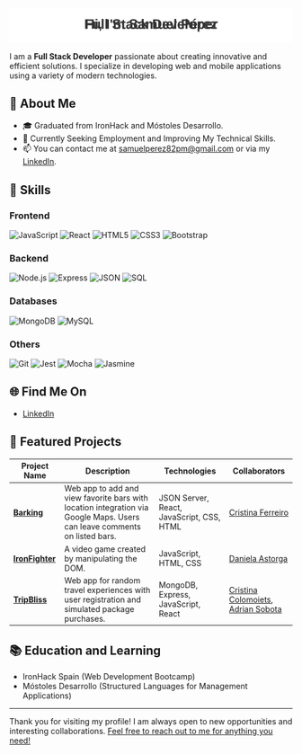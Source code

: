 # <p align="center">
  <img src="https://github.com/Samuel-Perez-Morcillo/animated_General_Readme/blob/main/animated-intro.svg" alt="Hi, I'm Samuel Pérez - Full Stack Developer">
</p>

I am a **Full Stack Developer** passionate about creating innovative and efficient solutions. 
I specialize in developing web and mobile applications using a variety of modern technologies.

## 🌟 About Me
- 🎓 Graduated from IronHack and Móstoles Desarrollo.
- 💼 Currently Seeking Employment and Improving My Technical Skills.
- 📫 You can contact me at [samuelperez82pm@gmail.com](mailto:samuelperez82pm@gmail.com) or via my [LinkedIn](https://www.linkedin.com/in/samuel-p%C3%A9rez-076553292/).

## 🚀 Skills

### **Frontend**
![JavaScript](https://img.shields.io/badge/-JavaScript-F7DF1E?style=flat&logo=javascript&logoColor=black)
![React](https://img.shields.io/badge/-React-61DAFB?style=flat&logo=react&logoColor=white)
![HTML5](https://img.shields.io/badge/-HTML5-E34F26?style=flat&logo=html5&logoColor=white)
![CSS3](https://img.shields.io/badge/-CSS3-1572B6?style=flat&logo=css3)
![Bootstrap](https://img.shields.io/badge/-Bootstrap-7952B3?style=flat&logo=bootstrap&logoColor=white)

### **Backend**
![Node.js](https://img.shields.io/badge/-Node.js-339933?style=flat&logo=nodedotjs&logoColor=white)
![Express](https://img.shields.io/badge/-Express-000000?style=flat&logo=express&logoColor=white)
![JSON](https://img.shields.io/badge/-JSON-000000?style=flat&logo=json&logoColor=white)
![SQL](https://img.shields.io/badge/-SQL-4479A1?style=flat&logo=postgresql&logoColor=white)

### **Databases**
![MongoDB](https://img.shields.io/badge/-MongoDB-47A248?style=flat&logo=mongodb&logoColor=white)
![MySQL](https://img.shields.io/badge/-MySQL-4479A1?style=flat&logo=mysql&logoColor=white)

### **Others**
![Git](https://img.shields.io/badge/-Git-F05032?style=flat&logo=git&logoColor=white)
![Jest](https://img.shields.io/badge/-Jest-C21325?style=flat&logo=jest&logoColor=white)
![Mocha](https://img.shields.io/badge/-Mocha-8D6748?style=flat&logo=mocha&logoColor=white)
![Jasmine](https://img.shields.io/badge/-Jasmine-8A4182?style=flat&logo=jasmine&logoColor=white)

## 🌐 Find Me On
- [LinkedIn](https://www.linkedin.com/in/samuel-p%C3%A9rez-076553292/)

## 🔧 Featured Projects

| Project Name  | Description  | Technologies | Collaborators |
|---------------|--------------|--------------|---------------|
| **[Barking](https://github.com/Samuel-Perez-Morcillo/Barking-client)** | Web app to add and view favorite bars with location integration via Google Maps. Users can leave comments on listed bars. | JSON Server, React, JavaScript, CSS, HTML | [Cristina Ferreiro](https://github.com/cristinaferreiro) |
| **[IronFighter](https://github.com/Daniela-AB25/Project1-Ironhack-Game)** | A video game created by manipulating the DOM. | JavaScript, HTML, CSS | [Daniela Astorga](https://github.com/Daniela-AB25) |
| **[TripBliss](https://github.com/CristinaColomoiets/random-experience-client)** | Web app for random travel experiences with user registration and simulated package purchases. | MongoDB, Express, JavaScript, React | [Cristina Colomoiets](https://github.com/CristinaColomoiets), [Adrian Sobota](https://github.com/Sobdev) |

## 📚 Education and Learning
- IronHack Spain (Web Development Bootcamp)
- Móstoles Desarrollo (Structured Languages for Management Applications)

---

Thank you for visiting my profile! I am always open to new opportunities and interesting collaborations. [Feel free to reach out to me for anything you need!](https://www.linkedin.com/in/samuel-p%C3%A9rez-076553292/)
